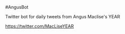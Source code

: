 
#AngusBot

Twitter bot for daily tweets from Angus Maclise's YEAR

https://twitter.com/MacLiseYEAR
